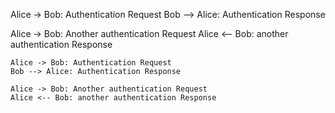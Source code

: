 Alice -> Bob: Authentication Request
Bob --> Alice: Authentication Response

Alice -> Bob: Another authentication Request
Alice <-- Bob: another authentication Response
```plantuml
Alice -> Bob: Authentication Request
Bob --> Alice: Authentication Response

Alice -> Bob: Another authentication Request
Alice <-- Bob: another authentication Response
```

